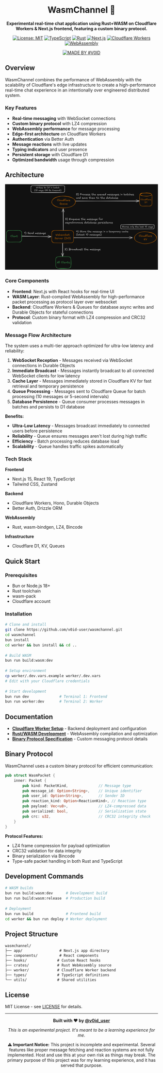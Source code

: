 <div align="center">

# WasmChannel 🦀

**Experimental real-time chat application using Rust+WASM on Cloudflare Workers & Next.js frontend, featuring a custom binary protocol.**

[![License: MIT](https://img.shields.io/badge/License-MIT-yellow.svg)](https://opensource.org/licenses/MIT)
[![TypeScript](https://img.shields.io/badge/TypeScript-007ACC?logo=typescript&logoColor=white)](https://www.typescriptlang.org/)
[![Rust](https://img.shields.io/badge/Rust-000000?logo=rust&logoColor=white)](https://www.rust-lang.org/)
[![Next.js](https://img.shields.io/badge/Next.js-000000?logo=next.js&logoColor=white)](https://nextjs.org/)
[![Cloudflare Workers](https://img.shields.io/badge/Cloudflare-F38020?logo=cloudflare&logoColor=white)](https://workers.cloudflare.com/)
[![WebAssembly](https://img.shields.io/badge/WebAssembly-654FF0?logo=webassembly&logoColor=white)](https://webassembly.org/)

<div align="center">

[![MADE BY #V0ID](https://img.shields.io/badge/MADE%20BY%20%23V0ID-F3EEE1.svg?style=for-the-badge)](https://github.com/v0id-user)

</div>

</div>

## Overview
WasmChannel combines the performance of WebAssembly with the scalability of Cloudflare's edge infrastructure to create a high-performance real-time chat experience in an intentionally over engineered distributed system.

### Key Features

- **Real-time messaging** with WebSocket connections
- **Custom binary protocol** with LZ4 compression
- **WebAssembly performance** for message processing
- **Edge-first architecture** on Cloudflare Workers
- **Authentication** via Better Auth
- **Message reactions** with live updates
- **Typing indicators** and user presence
- **Persistent storage** with Cloudflare D1
- **Optimized bandwidth** usage through compression

## Architecture
![Processing Messages Architecture](arch/prcessing_messages.png)

### Core Components

- **Frontend**: Next.js with React hooks for real-time UI
- **WASM Layer**: Rust-compiled WebAssembly for high-performance packet processing as protocol layer over websocket
- **Backend**: Cloudflare Workers & Queues for database async writes and Durable Objects for stateful connections
- **Protocol**: Custom binary format with LZ4 compression and CRC32 validation

### Message Flow Architecture

The system uses a multi-tier approach optimized for ultra-low latency and reliability:

1. **WebSocket Reception** - Messages received via WebSocket connections in Durable Objects
2. **Immediate Broadcast** - Messages instantly broadcast to all connected WebSocket clients for low latency
3. **Cache Layer** - Messages immediately stored in Cloudflare KV for fast retrieval and temporary persistence
4. **Queue Processing** - Messages sent to Cloudflare Queue for batch processing (10 messages or 5-second intervals)
5. **Database Persistence** - Queue consumer processes messages in batches and persists to D1 database

**Benefits:**
- **Ultra-Low Latency** - Messages broadcast immediately to connected users before persistence
- **Reliability** - Queue ensures messages aren't lost during high traffic
- **Efficiency** - Batch processing reduces database load
- **Scalability** - Queue handles traffic spikes automatically

### Tech Stack

**Frontend**
- Next.js 15, React 19, TypeScript
- Tailwind CSS, Zustand

**Backend**
- Cloudflare Workers, Hono, Durable Objects
- Better Auth, Drizzle ORM

**WebAssembly**
- Rust, wasm-bindgen, LZ4, Bincode

**Infrastructure**
- Cloudflare D1, KV, Queues

## Quick Start

### Prerequisites
- Bun or Node.js 18+
- Rust toolchain
- wasm-pack
- Cloudflare account

### Installation

```bash
# Clone and install
git clone https://github.com/v0id-user/wasmchannel.git
cd wasmchannel
bun install
cd worker && bun install && cd ..

# Build WASM
bun run build:wasm:dev

# Setup environment
cp worker/.dev.vars.example worker/.dev.vars
# Edit with your Cloudflare credentials

# Start development
bun run dev              # Terminal 1: Frontend
bun run worker:dev       # Terminal 2: Worker
```

## Documentation

- **[Cloudflare Worker Setup](worker/README.md)** - Backend deployment and configuration
- **[Rust/WASM Development](crates/README.md)** - WebAssembly compilation and optimization
- **[Binary Protocol Specification](#binary-protocol)** - Custom messaging protocol details

## Binary Protocol

WasmChannel uses a custom binary protocol for efficient communication:

```rust
pub struct WasmPacket {
    inner: Packet {
        pub kind: PacketKind,              // Message type
        pub message_id: Option<String>,    // Unique identifier  
        pub user_id: Option<String>,       // Sender ID
        pub reaction_kind: Option<ReactionKind>, // Reaction type
        pub payload: Vec<u8>,              // LZ4-compressed data
        pub serialized: bool,              // Serialization state
        pub crc: u32,                      // CRC32 integrity check
    }
}
```

**Protocol Features:**
- LZ4 frame compression for payload optimization
- CRC32 validation for data integrity
- Binary serialization via Bincode
- Type-safe packet handling in both Rust and TypeScript

## Development Commands

```bash
# WASM builds
bun run build:wasm:dev      # Development build
bun run build:wasm:release  # Production build

# Deployment
bun run build               # Frontend build
cd worker && bun run deploy # Worker deployment
```

## Project Structure

```
wasmchannel/
├── app/                 # Next.js app directory
├── components/          # React components  
├── hooks/              # Custom React hooks
├── crates/             # Rust WebAssembly source
├── worker/             # Cloudflare Worker backend
├── types/              # TypeScript definitions
└── utils/              # Shared utilities
```

## License

MIT License - see [LICENSE](LICENSE) for details.

---

<div align="center">

**Built with ❤️ by [@v0id_user](https://x.com/v0id_user)**

*This is an experimental project. It's meant to be a learning experience for me.*

**⚠️ Important Notice:**
This project is incomplete and experimental. Several features like proper message fetching and reaction systems are not fully implemented. Host and use this at your own risk as things may break. The primary purpose of this project was for my learning experience, and it has served that purpose.

</div>
